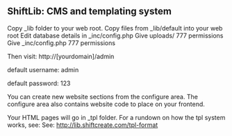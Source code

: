 ShiftLib: CMS and templating system
--

Copy _lib folder to your web root.
Copy files from _lib/default into your web root
Edit database details in _inc/config.php
Give uploads/ 777 permissions
Give _inc/config.php 777 permissions

Then visit:
http://[yourdomain]/admin

default username:
admin

default password:
123

You can create new website sections from the configure area.
The configure area also contains website code to place on your frontend.

Your HTML pages will go in _tpl folder.
For a rundown on how the tpl system works, see:
See: http://lib.shiftcreate.com/tpl-format